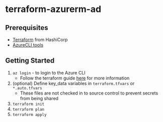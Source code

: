 # terraform-azurerm-ad 

## Prerequisites

* [Terraform](https://www.terraform.io/) from HashiCorp
* [AzureCLI tools](https://github.com/Azure/azure-cli)

## Getting Started

1. ```az login``` - to login to the Azure CLI
    * Follow the terraform guide [here](https://www.terraform.io/docs/providers/azurerm/authenticating_via_azure_cli.html) for more information
2. (optional) Define key_data variables in ```terraform.tfvars``` or ```*.auto.tfvars```
    * These files are not checked in to source control to prevent secrets from being shared
3. ```terraform init```
4. ```terraform plan```
5. ```terraform apply```
